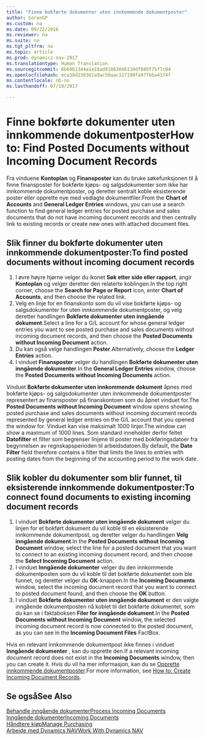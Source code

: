```yaml
---
title: "Finne bokførte dokumenter uten innkommende dokumentposter"
author: SorenGP
ms.custom: na
ms.date: 09/22/2016
ms.reviewer: na
ms.suite: na
ms.tgt_pltfrm: na
ms.topic: article
ms.prod: dynamics-nav-2017
ms.translationtype: Human Translation
ms.sourcegitcommit: 6b60b1344a1e18ad91863046110df880f75f7c04
ms.openlocfilehash: eca38d238361a9ac50aac117199fa97fbba4374f
ms.contentlocale: nb-no
ms.lasthandoff: 07/19/2017

---
```


# <a name="how-to-find-posted-documents-without-incoming-document-records"></a><span data-ttu-id="56128-102">Finne bokførte dokumenter uten innkommende dokumentposter</span><span class="sxs-lookup"><span data-stu-id="56128-102">How to: Find Posted Documents without Incoming Document Records</span></span>
<span data-ttu-id="56128-103">Fra vinduene **Kontoplan** og **Finansposter** kan du bruke søkefunksjonen til å finne finansposter for bokførte kjøps- og salgsdokumenter som ikke har innkommende dokumentposter, og deretter sentralt koble eksisterende poster eller opprette nye med vedlagte dokumentfiler.</span><span class="sxs-lookup"><span data-stu-id="56128-103">From the **Chart of Accounts** and **General Ledger Entries** windows, you can use a search function to find general ledger entries for posted purchase and sales documents that do not have incoming document records and then centrally link to existing records or create new ones with attached document files.</span></span>

## <a name="to-find-posted-documents-without-incoming-document-records"></a><span data-ttu-id="56128-104">Slik finner du bokførte dokumenter uten innkommende dokumentposter:</span><span class="sxs-lookup"><span data-stu-id="56128-104">To find posted documents without incoming document records</span></span>
1. <span data-ttu-id="56128-105">I øvre høyre hjørne velger du ikonet **Søk etter side eller rapport**, angir **Kontoplan** og velger deretter den relaterte koblingen.</span><span class="sxs-lookup"><span data-stu-id="56128-105">In the top right corner, choose the **Search for Page or Report** icon, enter **Chart of Accounts**, and then choose the related link.</span></span>
2. <span data-ttu-id="56128-106">Velg en linje for en finanskonto som du vil vise bokførte kjøps- og salgsdokumenter for uten innkommende dokumentposter, og velg deretter handlingen **Bokførte dokumenter uten inngående dokument**.</span><span class="sxs-lookup"><span data-stu-id="56128-106">Select a line for a G/L account for whose general ledger entries you want to see posted purchase and sales documents without incoming document records, and then choose the **Posted Documents without Incoming Document** action.</span></span>
3. <span data-ttu-id="56128-107">Du kan også velge handlingen **Poster**.</span><span class="sxs-lookup"><span data-stu-id="56128-107">Alternatively, choose the **Ledger Entries** action.</span></span>
4. <span data-ttu-id="56128-108">I vinduet **Finansposter** velger du handlingen **Bokførte dokumenter uten inngående dokumenter**.</span><span class="sxs-lookup"><span data-stu-id="56128-108">In the **General Ledger Entries** window, choose the **Posted Documents without Incoming Documents** action.</span></span>

<span data-ttu-id="56128-109">Vinduet **Bokførte dokumenter uten innkommende dokument** åpnes med bokførte kjøps- og salgsdokumenter uten innkommende dokumentposter representert av finansposter på finanskontoen som du åpnet vinduet for.</span><span class="sxs-lookup"><span data-stu-id="56128-109">The **Posted Documents without Incoming Document** window opens showing posted purchase and sales documents without incoming document records represented by general ledger entries on the G/L account that you opened the window for.</span></span> <span data-ttu-id="56128-110">Vinduet kan vise maksimalt 1000 linjer.</span><span class="sxs-lookup"><span data-stu-id="56128-110">The window can show a maximum of 1000 lines.</span></span> <span data-ttu-id="56128-111">Som standard inneholder derfor feltet **Datofilter** et filter som begrenser linjene til poster med bokføringsdatoer fra begynnelsen av regnskapsperioden til arbeidsdatoen.</span><span class="sxs-lookup"><span data-stu-id="56128-111">By default, the **Date Filter** field therefore contains a filter that limits the lines to entries with posting dates from the beginning of the accounting period to the work date.</span></span>

## <a name="to-connect-found-documents-to-existing-incoming-document-records"></a><span data-ttu-id="56128-112">Slik kobler du dokumenter som blir funnet, til eksisterende innkommende dokumentposter:</span><span class="sxs-lookup"><span data-stu-id="56128-112">To connect found documents to existing incoming document records</span></span>
1. <span data-ttu-id="56128-113">I vinduet **Bokførte dokumenter uten inngående dokument** velger du linjen for et bokført dokument du vil koble til en eksisterende innkommende dokumentpost, og deretter velger du handlingen **Velg inngående dokument**.</span><span class="sxs-lookup"><span data-stu-id="56128-113">In the **Posted Documents without Incoming Document** window, select the line for a posted document that you want to connect to an existing incoming document record, and then choose the **Select Incoming Document** action.</span></span>
2. <span data-ttu-id="56128-114">I vinduet **Inngående dokumenter** velger du den innkommende dokumentposten som du vil koble til det bokførte dokumentet som ble funnet, og deretter velger du **OK**-knappen.</span><span class="sxs-lookup"><span data-stu-id="56128-114">In the **Incoming Documents** window, select the incoming document record that you want to connect to posted document found, and then choose the **OK** button.</span></span>
3. <span data-ttu-id="56128-115">I vinduet **Bokførte dokumenter uten inngående dokument** er den valgte inngående dokumentposten nå koblet til det bokførte dokumentet, som du kan se i faktaboksen **Filer for inngående dokument**.</span><span class="sxs-lookup"><span data-stu-id="56128-115">In the **Posted Documents without Incoming Document** window, the selected incoming document record is now connected to the posted document, as you can see in the **Incoming Document Files** FactBox.</span></span>

<span data-ttu-id="56128-116">Hvis en relevant innkommende dokumentpost ikke finnes i vinduet **Inngående dokumenter** , kan du opprette den.</span><span class="sxs-lookup"><span data-stu-id="56128-116">If a relevant incoming document record does not exist in the **Incoming Documents** window, then you can create it.</span></span> <span data-ttu-id="56128-117">Hvis du vil ha mer informasjon, kan du se [Opprette innkommende dokumentposter](across-how-create-income-document-records.md).</span><span class="sxs-lookup"><span data-stu-id="56128-117">For more information, see [How to: Create Incoming Document Records](across-how-create-income-document-records.md).</span></span>

## <a name="see-also"></a><span data-ttu-id="56128-118">Se også</span><span class="sxs-lookup"><span data-stu-id="56128-118">See Also</span></span>  
[<span data-ttu-id="56128-119">Behandle inngående dokumenter</span><span class="sxs-lookup"><span data-stu-id="56128-119">Process Incoming Documents</span></span>](across-process-income-documents.md)  
[<span data-ttu-id="56128-120">Inngående dokumenter</span><span class="sxs-lookup"><span data-stu-id="56128-120">Incoming Documents</span></span>](across-income-documents.md)  
[<span data-ttu-id="56128-121">Håndtere kjøp</span><span class="sxs-lookup"><span data-stu-id="56128-121">Manage Purchasing</span></span>](purchasing-manage-purchasing.md)  
[<span data-ttu-id="56128-122">Arbeide med Dynamics NAV</span><span class="sxs-lookup"><span data-stu-id="56128-122">Work With Dynamics NAV</span></span>](ui-work-product.md)


